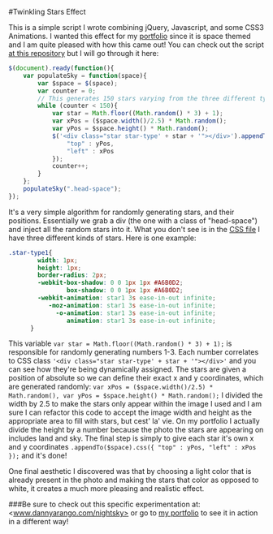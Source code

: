 #Twinkling Stars Effect

This is a simple script I wrote combining jQuery, Javascript, and some CSS3 Animations.  I wanted this effect for my [portfolio](https://www.dannyarango.com "My Portfolio") since it is space themed and I am quite pleased with how this came out!  You can check out the script [at this repository](../master/scripts.js) but I will go through it here:

```javascript
$(document).ready(function(){
    var populateSky = function(space){  
        var $space = $(space);
        var counter = 0;
        // This generates 150 stars varying from the three different types of stars 
        while (counter < 150){
            var star = Math.floor((Math.random() * 3) + 1);
            var xPos = ($space.width()/2.5) * Math.random();
            var yPos = $space.height() * Math.random();
            $('<div class="star star-type' + star + '"></div>').appendTo($space).css({
                "top" : yPos,
                "left" : xPos
            });            
            counter++;
        }        
    };
    populateSky(".head-space");  
});
```

It's a very simple algorithm for randomly generating stars, and their positions.  Essentially we grab a div (the one with a class of "head-space") and inject all the random stars into it.  What you don't see is in the [CSS file](../master/css/styles.css) I have three different kinds of stars. Here is one example:

```css
.star-type1{
        width: 1px;
        height: 1px;
        border-radius: 2px;
        -webkit-box-shadow: 0 0 1px 1px #A6B0D2;
                box-shadow: 0 0 1px 1px #A6B0D2;
        -webkit-animation: star1 3s ease-in-out infinite;
           -moz-animation: star1 3s ease-in-out infinite;
             -o-animation: star1 3s ease-in-out infinite;
                animation: star1 3s ease-in-out infinite;
      }
```

This variable `var star = Math.floor((Math.random() * 3) + 1);` is responsible for randomly generating numbers 1-3.  Each number correlates to CSS class `'<div class="star star-type' + star + '"></div>'` and you can see how they're being dynamically assigned.  The stars are given a position of absolute so we can define their exact x and y coordinates, which are generated randomly:  `var xPos = ($space.width()/2.5) * Math.random(), var yPos = $space.height() * Math.random();`  I divided the width by 2.5 to make the stars only appear within the image I used and I am sure I can refactor this code to accept the image width and height as the appropriate area to fill with stars, but cest' la' vie.  On my portfolio I actually divide the height by a number because the photo the stars are appearing on includes land and sky.  The final step is simply to give each star it's own x and y coordinates `.appendTo($space).css({ "top" : yPos, "left" : xPos });` and it's done!  

One final aesthetic I discovered was that by choosing a light color that is already present in the photo and making the stars that color as opposed to white, it creates a much more pleasing and realistic effect.  

###Be sure to check out this specific experimentation at: <www.dannyarango.com/nightsky> or go to [my portfolio](https://www.dannyarango.com "My Portfolio") to see it in action in a different way!
